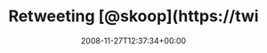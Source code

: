 ---
retweeted: false
source: <a href="http://twitter.com" rel="nofollow">Twitter Web Client</a>
entities:
  hashtags: []
  symbols: []
  user_mentions:
  - name: "@skoop@phpc.social"
    screen_name: skoop
    indices:
    - '11'
    - '17'
    id_str: '1524641'
    id: '1524641'
  - name: Jip
    screen_name: Woordenaar
    indices:
    - '18'
    - '29'
    id_str: '1877063449'
    id: '1877063449'
  urls: []
display_text_range:
- '0'
- '112'
favorite_count: '0'
id_str: '1026283832'
truncated: false
retweet_count: '0'
id: '1026283832'
created_at: Thu Nov 27 12:37:34 +0000 2008
favorited: false
full_text: 'Retweeting [@skoop](https://twitter.com/skoop) [@woordenaar](https://twitter.com/woordenaar):
  Indian government asks for live Twitter updates from Mumbai to cease immediately.'
lang: en
tags:
- pesos:twitter
date: '2008-11-27T12:37:34+00:00'
src: https://twitter.com/bascht/status/1026283832
original_url: https://twitter.com/bascht/status/1026283832
type: twitter_tweet
text: 'Retweeting [@skoop](https://twitter.com/skoop) [@woordenaar](https://twitter.com/woordenaar):
  Indian government asks for live Twitter updates from Mumbai to cease immediately.'
title: Retweeting [@skoop](https://twi

---